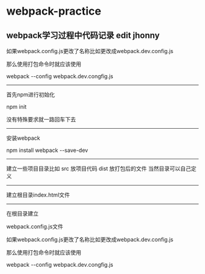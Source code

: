 # webpack-practice

webpack学习过程中代码记录
 edit jhonny
-------------------------------------------------------------------------

如果webpack.config.js更改了名称比如更改成webpack.dev.config.js

那么使用打包命令时就应该使用

webpack --config webpack.dev.congfig.js

-------------------------------------------------------------------------
首先npm进行初始化

npm init 

没有特殊要求就一路回车下去

-------------------------------------------------------------------------

安装webpack

npm install webpack --save-dev

-------------------------------------------------------------------------

建立一些项目目录比如
src 放项目代码
dist 放打包后的文件
当然目录可以自己定义

-------------------------------------------------------------------------

建立根目录index.html文件

-------------------------------------------------------------------------

在根目录建立

webpack.config.js文件

如果webpack.config.js更改了名称比如更改成webpack.dev.config.js

那么使用打包命令时就应该使用

webpack --config webpack.dev.congfig.js
